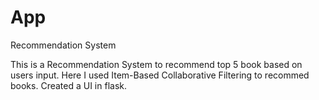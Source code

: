 # App
 Recommendation System


 This is a Recommendation System to recommend top 5 book based on users input. Here I used Item-Based Collaborative Filtering to recommed books.
 Created a UI in flask. 
